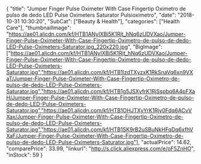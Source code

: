 {
	"title": "Jumper Finger Pulse Oximeter With Case Fingertip Oximetro de pulso de dedo LED Pulse Oximeters Saturator Pulsioximetro",
	"date": "2018-10-31 10:30:20",
	"SubCat": ["Beauty & Health"],
	"categories": ["Health Care"],
	"thumbnailImage": "https://ae01.alicdn.com/kf/HTB1ANyIXBi5K1Rjt_hNq6zUDVXao/Jumper-Finger-Pulse-Oximeter-With-Case-Fingertip-Oximetro-de-pulso-de-dedo-LED-Pulse-Oximeters-Saturator.jpg_220x220.jpg",
	"BigImage": ["https://ae01.alicdn.com/kf/HTB1ANyIXBi5K1Rjt_hNq6zUDVXao/Jumper-Finger-Pulse-Oximeter-With-Case-Fingertip-Oximetro-de-pulso-de-dedo-LED-Pulse-Oximeters-Saturator.jpg","https://ae01.alicdn.com/kf/HTB1lzdTXyzxK1RkSnaVq6xn9VXaT/Jumper-Finger-Pulse-Oximeter-With-Case-Fingertip-Oximetro-de-pulso-de-dedo-LED-Pulse-Oximeters-Saturator.jpg","https://ae01.alicdn.com/kf/HTB1g5JSXyfrK1RjSspbq6A4pFXaH/Jumper-Finger-Pulse-Oximeter-With-Case-Fingertip-Oximetro-de-pulso-de-dedo-LED-Pulse-Oximeters-Saturator.jpg","https://ae01.alicdn.com/kf/HTB1OHJTXyYrK1Rjy0Fdq6ACvVXax/Jumper-Finger-Pulse-Oximeter-With-Case-Fingertip-Oximetro-de-pulso-de-dedo-LED-Pulse-Oximeters-Saturator.jpg","https://ae01.alicdn.com/kf/HTB1SK9rB2uSBuNkHFqDq6xfhVXaF/Jumper-Finger-Pulse-Oximeter-With-Case-Fingertip-Oximetro-de-pulso-de-dedo-LED-Pulse-Oximeters-Saturator.jpg"],
	"actualPrice": 14.62,
	"comparePrice": 33.99,
	"linkurl": "http://s.click.aliexpress.com/e/oF5ZnHO",
	"inStock": 59
}
